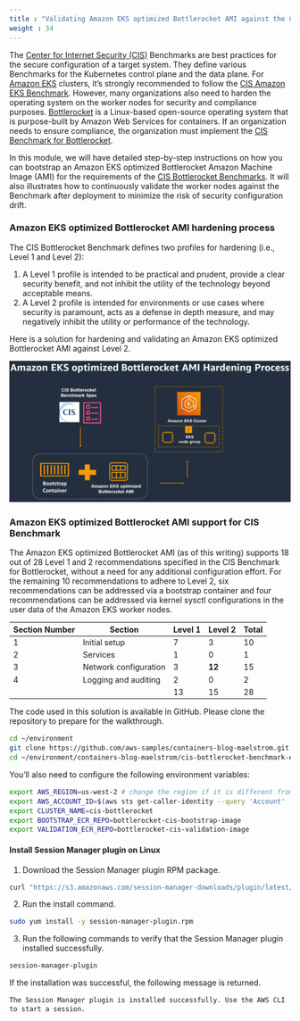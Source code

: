 ```yaml
---
title : "Validating Amazon EKS optimized Bottlerocket AMI against the CIS Benchmark"
weight : 34
---
```


The [Center for Internet Security (CIS)](https://www.cisecurity.org/) Benchmarks are best practices for the secure configuration of a target system. They define various Benchmarks for the Kubernetes control plane and the data plane. For [Amazon EKS](https://aws.amazon.com/eks/) clusters, it’s strongly recommended to follow the [CIS Amazon EKS Benchmark](https://aws.amazon.com/blogs/containers/introducing-cis-amazon-eks-benchmark/). However, many organizations also need to harden the operating system on the worker nodes for security and compliance purposes. [Bottlerocket](https://aws.amazon.com/bottlerocket/) is a Linux-based open-source operating system that is purpose-built by Amazon Web Services for containers. If an organization needs to ensure compliance, the organization must implement the [CIS Benchmark for Bottlerocket](https://www.cisecurity.org/benchmark/bottlerocket). 

In this module, we will have detailed step-by-step instructions on how you can bootstrap an Amazon EKS optimized Bottlerocket Amazon Machine Image (AMI) for the requirements of the [CIS Bottlerocket Benchmarks](https://aws.amazon.com/about-aws/whats-new/2022/08/center-for-internet-security-bottlerocket-available/). It will also illustrates how to continuously validate the worker nodes against the Benchmark after deployment to minimize the risk of security configuration drift.


### Amazon EKS optimized Bottlerocket AMI hardening process

The CIS Bottlerocket Benchmark defines two profiles for hardening (i.e., Level 1 and Level 2):

1. A Level 1 profile is intended to be practical and prudent, provide a clear security benefit, and not inhibit the utility of the technology beyond acceptable means.
2. A Level 2 profile is intended for environments or use cases where security is paramount, acts as a defense in depth measure, and may negatively inhibit the utility or performance of the technology.

Here is a solution for hardening and validating an Amazon EKS optimized Bottlerocket AMI against Level 2.



![CIS-Bottlerocket-Benchmark](/static/images/regulatory-compliance/cis-bottlerocket-eks/CIS-Bottlerocket-Benchmark-1024x514.png)

### Amazon EKS optimized Bottlerocket AMI support for CIS Benchmark

The Amazon EKS optimized Bottlerocket AMI (as of this writing) supports 18 out of 28 Level 1 and 2 recommendations specified in the CIS Benchmark for Bottlerocket, without a need for any additional configuration effort. For the remaining 10 recommendations to adhere to Level 2, six recommendations can be addressed via a bootstrap container and four recommendations can be addressed via kernel sysctl configurations in the user data of the Amazon EKS worker nodes.


| Section Number | Section | Level 1 | Level 2 | Total
| --- | --- | --- | --- | --- |
| 1 | Initial setup | 7 | 3 | 10
| 2 | Services | 1 | 0 | 1
| 3 | Network configuration | 3 | **12** | 15
| 4 | Logging and auditing | 2 | 0 | 2
|   |                      | 13 | 15 | 28


The code used in this solution is available in GitHub. Please clone the repository to prepare for the walkthrough.

```bash
cd ~/environment
git clone https://github.com/aws-samples/containers-blog-maelstrom.git
cd ~/environment/containers-blog-maelstrom/cis-bottlerocket-benchmark-eks/
```

You’ll also need to configure the following environment variables:

```bash
export AWS_REGION=us-west-2 # change the region if it is different from us-west-2
export AWS_ACCOUNT_ID=$(aws sts get-caller-identity --query 'Account' --output text)
export CLUSTER_NAME=cis-bottlerocket
export BOOTSTRAP_ECR_REPO=bottlerocket-cis-bootstrap-image
export VALIDATION_ECR_REPO=bottlerocket-cis-validation-image
```

#### Install Session Manager plugin on Linux

1. Download the Session Manager plugin RPM package.
```bash
curl "https://s3.amazonaws.com/session-manager-downloads/plugin/latest/linux_64bit/session-manager-plugin.rpm" -o "session-manager-plugin.rpm"
```
2. Run the install command.
```bash
sudo yum install -y session-manager-plugin.rpm
```
3. Run the following commands to verify that the Session Manager plugin installed successfully.
```bash
session-manager-plugin
```
If the installation was successful, the following message is returned.
```
The Session Manager plugin is installed successfully. Use the AWS CLI to start a session.
```

